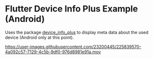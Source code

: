 # Flutter Device Info Plus Example (Android)

Uses the package [device_info_plus](https://pub.dev/packages/device_info_plus) to display meta data about the used device (Android only at this point).

https://user-images.githubusercontent.com/23200445/225839570-4a092c57-7129-4c5b-9df0-976d8981e91a.mov


